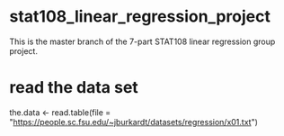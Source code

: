 # stat108_linear_regression_project
This is the master branch of the 7-part STAT108 linear regression group project. 

# read the data set
the.data <- read.table(file = "https://people.sc.fsu.edu/~jburkardt/datasets/regression/x01.txt")
